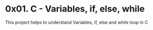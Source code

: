 # 0x01. C - Variables, if, else, while
This project helps to understand Variables, if, else and while loop in C
